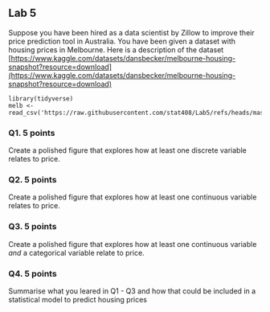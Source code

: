 ## Lab 5

Suppose you have been hired as a data scientist by Zillow to improve their price prediction tool in Australia. You have been given a dataset with housing prices in Melbourne. Here is a description of the dataset [https://www.kaggle.com/datasets/dansbecker/melbourne-housing-snapshot?resource=download](https://www.kaggle.com/datasets/dansbecker/melbourne-housing-snapshot?resource=download)

```
library(tidyverse)
melb <- read_csv('https://raw.githubusercontent.com/stat408/Lab5/refs/heads/master/melb_data.csv')
```
### Q1. 5 points

Create a polished figure that explores how at least one discrete variable relates to price.




### Q2. 5 points

Create a polished figure that explores how at least one continuous variable relates to price.

### Q3. 5 points

Create a polished figure that explores how at least one continuous variable _and_ a categorical variable relate to price.

### Q4. 5 points

Summarise what you leared in Q1 - Q3 and how that could be included in a statistical model to predict housing prices
